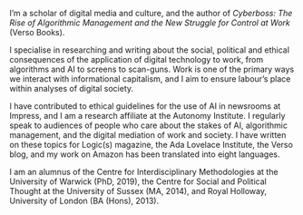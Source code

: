 I’m a scholar of digital media and culture, and the author of *Cyberboss: The Rise of Algorithmic Management and the New Struggle for Control at Work* (Verso Books).

I specialise in researching and writing about the social, political and ethical consequences of the application of digital technology to work, from algorithms and AI to screens to scan-guns. Work is one of the primary ways we interact with informational capitalism, and I aim to ensure labour’s place within analyses of digital society.

I have contributed to ethical guidelines for the use of AI in newsrooms at Impress, and I am a research affiliate at the Autonomy Institute. I regularly speak to audiences of people who care about the stakes of AI, algorithmic management, and the digital mediation of work and society. I have written on these topics for Logic(s) magazine, the Ada Lovelace Institute, the Verso blog, and my work on Amazon has been translated into eight languages.

I am an alumnus of the Centre for Interdisciplinary Methodologies at the University of Warwick (PhD, 2019), the Centre for Social and Political Thought at the University of Sussex (MA, 2014), and Royal Holloway, University of London (BA (Hons), 2013).
